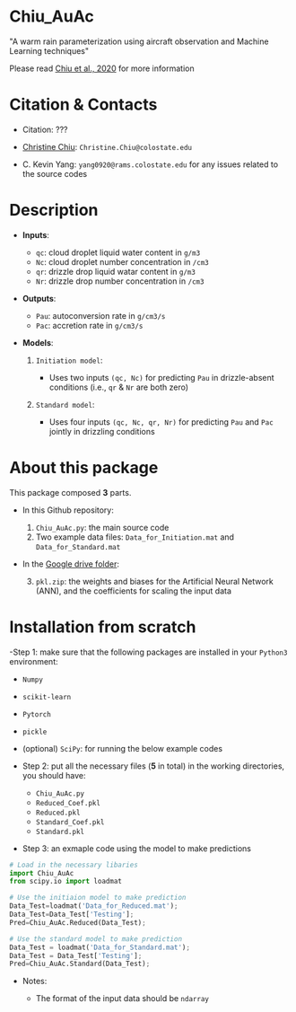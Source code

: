 # Chiu_AuAc
"A warm rain parameterization using aircraft observation and Machine Learning techniques"

Please read [Chiu et al., 2020]() for more information

Citation & Contacts
===================

* Citation: ??? 

* [Christine Chiu](https://www.atmos.colostate.edu/people/faculty/chiu/): `Christine.Chiu@colostate.edu`
* C. Kevin Yang: `yang0920@rams.colostate.edu` for any issues related to the source codes

Description
===========

- **Inputs**: 
   - `qc`: cloud droplet liquid water content in `g/m3`
   - `Nc`: cloud droplet number concentration in `/cm3`
   - `qr`: drizzle drop liquid watar content in `g/m3`
   - `Nr`: drizzle drop number concentration in `/cm3`
   
- **Outputs**: 
   - `Pau`: autoconversion rate in `g/cm3/s`
   - `Pac`: accretion rate in `g/cm3/s`

- **Models**:

   1. `Initiation model`: 
      - Uses two inputs `(qc, Nc)` for predicting `Pau` in drizzle-absent conditions (i.e., `qr` & `Nr` are both zero)

   2. `Standard model`:
      - Uses four inputs `(qc, Nc, qr, Nr)` for predicting `Pau` and `Pac` jointly in drizzling conditions

About this package
==================
This package composed **3** parts.

* In this Github repository:

   1. `Chiu_AuAc.py`: the main source code 
   2. Two example data files: `Data_for_Initiation.mat` and `Data_for_Standard.mat`

* In the [Google drive folder](https://drive.google.com/drive/folders/1YQtwRKVPUH_4ptDDk8yXLBmEpVeNT2lY?usp=sharing):
   
   3. `pkl.zip`: the weights and biases for the Artificial Neural Network (ANN), and the coefficients for scaling the input data

Installation from scratch
=========================

-Step 1: make sure that the following packages are installed in your `Python3` environment:

   - `Numpy`
   - `scikit-learn`
   - `Pytorch`
   - `pickle`
   - (optional) `SciPy`: for running the below example codes

- Step 2: put all the necessary files (**5** in total) in the working directories, you should have:
   
   - `Chiu_AuAc.py`
   - `Reduced_Coef.pkl`
   - `Reduced.pkl`
   - `Standard_Coef.pkl`
   - `Standard.pkl`

- Step 3: an exmaple code using the model to make predictions

```python
# Load in the necessary libaries
import Chiu_AuAc 
from scipy.io import loadmat

# Use the initiaion model to make prediction
Data_Test=loadmat('Data_for_Reduced.mat');
Data_Test=Data_Test['Testing']; 
Pred=Chiu_AuAc.Reduced(Data_Test);

# Use the standard model to make prediction
Data_Test = loadmat('Data_for_Standard.mat');
Data_Test = Data_Test['Testing']; 
Pred=Chiu_AuAc.Standard(Data_Test);
```

- Notes: 

   - The format of the input data should be `ndarray `
